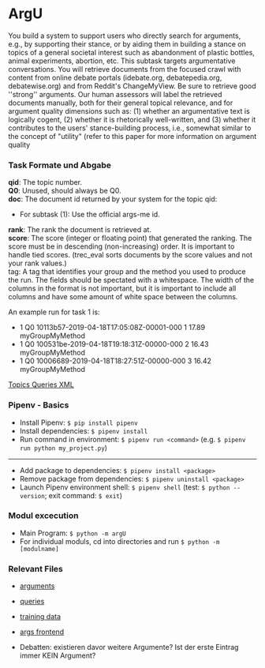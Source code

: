 # ArgU

You build a system to support users who directly search for arguments, e.g., by supporting their stance, or by aiding them in building a stance on topics of a general societal interest such as abandonment of plastic bottles, animal experiments, abortion, etc. This subtask targets argumentative conversations. You will retrieve documents from the focused crawl with content from online debate portals (idebate.org, debatepedia.org, debatewise.org) and from Reddit's ChangeMyView. Be sure to retrieve good ''strong'' arguments. Our human assessors will label the retrieved documents manually, both for their general topical relevance, and for argument quality dimensions such as: (1) whether an argumentative text is logically cogent, (2) whether it is rhetorically well-written, and (3) whether it contributes to the users' stance-building process, i.e., somewhat similar to the concept of "utility" (refer to this paper for more information on argument quality 

### Task Formate und Abgabe

<b>qid</b>: The topic number.<br>
<b>Q0</b>: Unused, should always be Q0.<br>
<b>doc</b>: The document id returned by your system for the topic qid:<br>
* For subtask (1): Use the official args-me id.<br>

<b>rank</b>: The rank the document is retrieved at.<br>
<b>score</b>: The score (integer or floating point) that generated the ranking. The score must be in descending (non-increasing) order. It is important to handle tied scores. (trec_eval sorts documents by the score values and not your rank values.)<br>
tag: A tag that identifies your group and the method you used to produce the run.
The fields should be spectated with a whitespace. The width of the columns in the format is not important, but it is important to include all columns and have some amount of white space between the columns.

An example run for task 1 is:
- 1 Q0 10113b57-2019-04-18T17:05:08Z-00001-000 1 17.89 myGroupMyMethod
- 1 Q0 100531be-2019-04-18T19:18:31Z-00000-000 2 16.43 myGroupMyMethod
- 1 Q0 10006689-2019-04-18T18:27:51Z-00000-000 3 16.42 myGroupMyMethod

[Topics Queries XML](resources/topics-automatic-runs-task-1.xml)

### Pipenv - Basics
* Install Pipenv: ``` $ pip install pipenv ```
* Install dependencies: ``` $ pipenv install ```
* Run command in environment: ``` $ pipenv run <command> ``` (e.g. ``` $ pipenv run python my_project.py ```)
---
* Add package to dependencies: ``` $ pipenv install <package> ```
* Remove package from dependencies: ``` $ pipenv uninstall <package> ```
* Launch Pipenv environment shell: ``` $ pipenv shell ``` (test: ``` $ python --version ```; exit command: ``` $ exit ```)

### Modul excecution
* Main Program: ``` $ python -m argU ```
* For individual moduls, cd into directories and run ``` $ python -m [modulname] ```

### Relevant Files
* [arguments](https://zenodo.org/record/3274636#.XeAyUi03v4a)
* [queries](https://github.com/webis-de/SIGIR-19/blob/master/Data/topics.csv)
* [training data](https://git.informatik.uni-leipzig.de/lg80beba/argument-quality-evaluation/tree/master/Dataset%20Final%20Study)
* [args frontend](https://git.webis.de/args)

* Debatten: existieren davor weitere Argumente? Ist der erste Eintrag immer KEIN Argument?